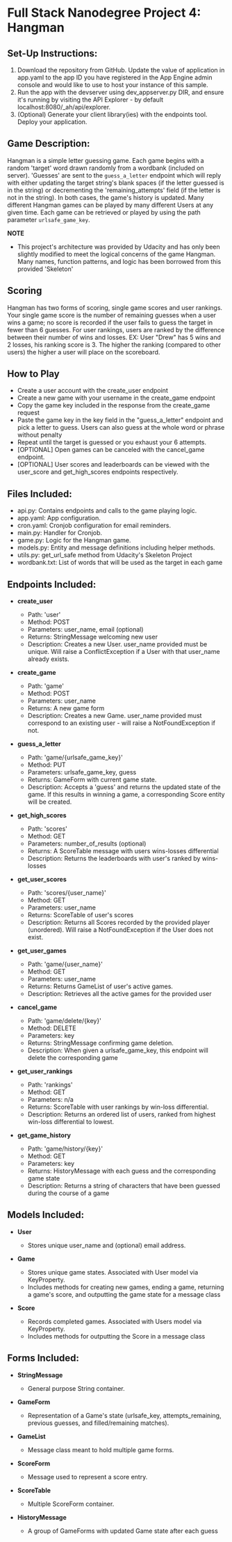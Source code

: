 # Full Stack Nanodegree Project 4: Hangman

## Set-Up Instructions:

1. Download the repository from GitHub. Update the value of application in app.yaml to the app ID you have registered in the App Engine admin console and would like to use to host your instance of this sample.
2. Run the app with the devserver using dev_appserver.py DIR, and ensure it's running by visiting the API Explorer - by default localhost:8080/_ah/api/explorer.
3. (Optional) Generate your client library(ies) with the endpoints tool. Deploy your application.

## Game Description:

Hangman is a simple letter guessing game. Each game begins with a random 'target' word drawn randomly from a wordbank (included on server). 'Guesses' are sent to the `guess_a_letter` endpoint which will reply with either updating the target string's blank spaces (if the letter guessed is in the string) or decrementing the 'remaining_attempts' field (if the letter is not in the string). In both cases, the game's history is updated. Many different Hangman games can be played by many different Users at any given time. Each game can be retrieved or played by using the path parameter `urlsafe_game_key`.

**NOTE**

- This project's architecture was provided by Udacity and has only been slightly modified to meet the logical concerns of the game Hangman. Many names, function patterns, and logic has been borrowed from this provided 'Skeleton'

## Scoring

Hangman has two forms of scoring, single game scores and user rankings. Your single game score is the number of remaining guesses when a user wins a game; no score is recorded if the user fails to guess the target in fewer than 6 guesses. For user rankings, users are ranked by the difference between their number of wins and losses. EX: User "Drew" has 5 wins and 2 losses, his ranking score is 3\. The higher the ranking (compared to other users) the higher a user will place on the scoreboard.

## How to Play

- Create a user account with the create_user endpoint
- Create a new game with your username in the create_game endpoint
- Copy the game key included in the response from the create_game request
- Paste the game key in the key field in the "guess_a_letter" endpoint and pick a letter to guess. Users can also guess at the whole word or phrase without penalty
- Repeat until the target is guessed or you exhaust your 6 attempts.
- [OPTIONAL] Open games can be canceled with the cancel_game endpoint.
- [OPTIONAL] User scores and leaderboards can be viewed with the user_score and get_high_scores endpoints respectively.

## Files Included:

- api.py: Contains endpoints and calls to the game playing logic.
- app.yaml: App configuration.
- cron.yaml: Cronjob configuration for email reminders.
- main.py: Handler for Cronjob.
- game.py: Logic for the Hangman game.
- models.py: Entity and message definitions including helper methods.
- utils.py: get_url_safe method from Udacity's Skeleton Project
- wordbank.txt: List of words that will be used as the target in each game

## Endpoints Included:

- **create_user**

  - Path: 'user'
  - Method: POST
  - Parameters: user_name, email (optional)
  - Returns: StringMessage welcoming new user
  - Description: Creates a new User. user_name provided must be unique. Will raise a ConflictException if a User with that user_name already exists.

- **create_game**

  - Path: 'game'
  - Method: POST
  - Parameters: user_name
  - Returns: A new game form
  - Description: Creates a new Game. user_name provided must correspond to an existing user - will raise a NotFoundException if not.

- **guess_a_letter**

  - Path: 'game/{urlsafe_game_key}'
  - Method: PUT
  - Parameters: urlsafe_game_key, guess
  - Returns: GameForm with current game state.
  - Description: Accepts a 'guess' and returns the updated state of the game. If this results in winning a game, a corresponding Score entity will be created.

- **get_high_scores**

  - Path: 'scores'
  - Method: GET
  - Parameters: number_of_results (optional)
  - Returns: A ScoreTable message with users wins-losses differential
  - Description: Returns the leaderboards with user's ranked by wins-losses

- **get_user_scores**

  - Path: 'scores/{user_name}'
  - Method: GET
  - Parameters: user_name
  - Returns: ScoreTable of user's scores
  - Description: Returns all Scores recorded by the provided player (unordered). Will raise a NotFoundException if the User does not exist.

- **get_user_games**

  - Path: 'game/{user_name}'
  - Method: GET
  - Parameters: user_name
  - Returns: Returns GameList of user's active games.
  - Description: Retrieves all the active games for the provided user

- **cancel_game**

  - Path: 'game/delete/{key}'
  - Method: DELETE
  - Parameters: key
  - Returns: StringMessage confirming game deletion.
  - Description: When given a urlsafe_game_key, this endpoint will delete the corresponding game

- **get_user_rankings**

  - Path: 'rankings'
  - Method: GET
  - Parameters: n/a
  - Returns: ScoreTable with user rankings by win-loss differential.
  - Description: Returns an ordered list of users, ranked from highest win-loss differential to lowest.

- **get_game_history**

  - Path: 'game/history/{key}'
  - Method: GET
  - Parameters: key
  - Returns: HistoryMessage with each guess and the corresponding game state
  - Description: Returns a string of characters that have been guessed during the course of a game

## Models Included:

- **User**

  - Stores unique user_name and (optional) email address.

- **Game**

  - Stores unique game states. Associated with User model via KeyProperty.
  - Includes methods for creating new games, ending a game, returning a game's score, and outputting the game state for a message class

- **Score**

  - Records completed games. Associated with Users model via KeyProperty.
  - Includes methods for outputting the Score in a message class

## Forms Included:

- **StringMessage**

  - General purpose String container.

- **GameForm**

  - Representation of a Game's state (urlsafe_key, attempts_remaining, previous guesses, and filled/remaining matches).

- **GameList**

  - Message class meant to hold multiple game forms.

- **ScoreForm**

  - Message used to represent a score entry.

- **ScoreTable**

  - Multiple ScoreForm container.

- **HistoryMessage**

  - A group of GameForms with updated Game state after each guess
